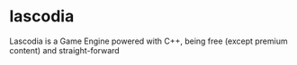 # lascodia
Lascodia is a Game Engine powered with C++, being free (except premium content) and straight-forward
